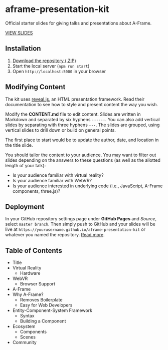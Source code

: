 # aframe-presentation-kit

Official starter slides for giving talks and presentations about A-Frame.

[VIEW SLIDES](https://ngokevin.github.io/aframe-presentation-kit/)

## Installation

1. [Download the repository (.ZIP)](https://github.com/ngokevin/aframe-presentation-kit/archive/master.zip)
2. Start the local server (`npm run start`)
3. Open `http://localhost:5000` in your browser

## Modifying Content

The kit uses [reveal.js](https://github.com/hakimel/reveal.js/), an HTML
presentation framework. Read their documentation to see how to style and
present content the way you wish.

Modify the **CONTENT.md** file to edit content. Slides are written in Markdown
and separated by six hyphens `------`. You can also add vertical slides by
separating with three hyphens `---`. The slides are grouped, using vertical
slides to drill down or build on general points.

The first place to start would be to update the author, date, and location in
the title slide.

You should tailor the content to your audience. You may want to filter out
slides depending on the answers to these questions (as well as the allotted
length of your talk):

- Is your audience familiar with virtual reality?
- Is your audience familiar with WebVR?
- Is your audience interested in underlying code (i.e., JavaScript, A-Frame components, three.js)?

## Deployment

In your GitHub repository settings page under **GitHub Pages** and *Source*,
select `master branch`. Then simply push to GitHub and your slides will be live
at `https://yourusername.github.io/aframe-presentation-kit` or whatever you
named the repository. [Read
more](https://github.com/blog/2228-simpler-github-pages-publishing).

## Table of Contents

- Title
- Virtual Reality
  - Hardware
- WebVR
  - Browser Support
- A-Frame
- Why A-Frame?
  - Removes Boilerplate
  - Easy for Web Developers
- Entity-Component-System Framework
  - Syntax
  - Building a Component
- Ecosystem
  - Components
  - Scenes
- Community
